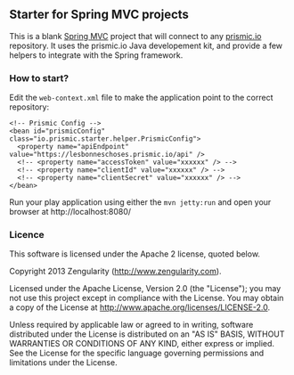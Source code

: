 ## Starter for Spring MVC projects

This is a blank [Spring MVC](http://projects.spring.io/spring-framework/) project that will connect to any [prismic.io](https://prismic.io) repository. It uses the prismic.io Java developement kit, and provide a few helpers to integrate with the Spring framework.

### How to start?

Edit the `web-context.xml` file to make the application point to the correct repository:

```
<!-- Prismic Config -->
<bean id="prismicConfig" class="io.prismic.starter.helper.PrismicConfig">
  <property name="apiEndpoint" value="https://lesbonneschoses.prismic.io/api" />
  <!-- <property name="accessToken" value="xxxxxx" /> -->
  <!-- <property name="clientId" value="xxxxxx" /> -->
  <!-- <property name="clientSecret" value="xxxxxx" /> -->
</bean>
```

Run your play application using either the `mvn jetty:run` and open your browser at http://localhost:8080/

### Licence

This software is licensed under the Apache 2 license, quoted below.

Copyright 2013 Zengularity (http://www.zengularity.com).

Licensed under the Apache License, Version 2.0 (the "License"); you may not use this project except in compliance with the License. You may obtain a copy of the License at http://www.apache.org/licenses/LICENSE-2.0.

Unless required by applicable law or agreed to in writing, software distributed under the License is distributed on an "AS IS" BASIS, WITHOUT WARRANTIES OR CONDITIONS OF ANY KIND, either express or implied. See the License for the specific language governing permissions and limitations under the License.